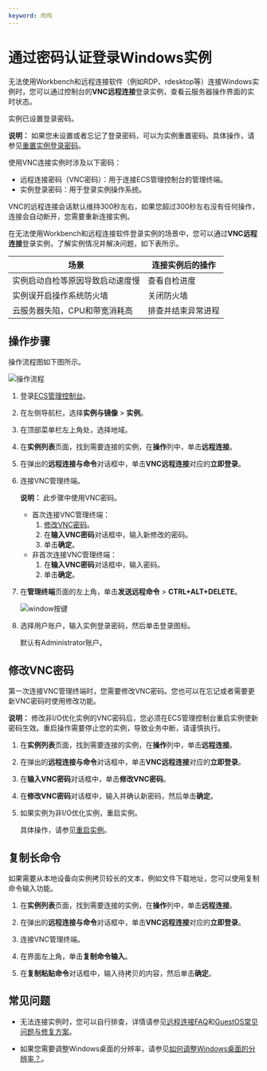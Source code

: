 ```yaml
---
keyword: 肉鸡
---
```


# 通过密码认证登录Windows实例

无法使用Workbench和远程连接软件（例如RDP、rdesktop等）连接Windows实例时，您可以通过控制台的**VNC远程连接**登录实例，查看云服务器操作界面的实时状态。

实例已设置登录密码。

**说明：** 如果您未设置或者忘记了登录密码，可以为实例重置密码。具体操作，请参见[重置实例登录密码](/cn.zh-CN/实例/管理实例/重置实例登录密码.md)。

使用VNC连接实例时涉及以下密码：

-   远程连接密码（VNC密码）：用于连接ECS管理控制台的管理终端。
-   实例登录密码：用于登录实例操作系统。

VNC的远程连接会话默认维持300秒左右，如果您超过300秒左右没有任何操作，连接会自动断开，您需要重新连接实例。

在无法使用Workbench和远程连接软件登录实例的场景中，您可以通过**VNC远程连接**登录实例，了解实例情况并解决问题，如下表所示。

|场景|连接实例后的操作|
|--|--------|
|实例启动自检等原因导致启动速度慢|查看自检进度|
|实例误开启操作系统防火墙|关闭防火墙|
|云服务器失陷，CPU和带宽消耗高|排查并结束异常进程|

## 操作步骤

操作流程图如下图所示。

![操作流程](https://static-aliyun-doc.oss-accelerate.aliyuncs.com/assets/img/zh-CN/9362622161/p5162.png)

1.  登录[ECS管理控制台](https://ecs.console.aliyun.com)。

2.  在左侧导航栏，选择**实例与镜像** \> **实例**。

3.  在顶部菜单栏左上角处，选择地域。

4.  在**实例列表**页面，找到需要连接的实例，在**操作**列中，单击**远程连接**。

5.  在弹出的**远程连接与命令**对话框中，单击**VNC远程连接**对应的**立即登录**。

6.  连接VNC管理终端。

    **说明：** 此步骤中使用VNC密码。

    -   首次连接VNC管理终端：
        1.  [修改VNC密码](/cn.zh-CN/实例/连接实例/使用VNC连接实例/通过密码认证登录Linux实例.md)。
        2.  在**输入VNC密码**对话框中，输入新修改的密码。
        3.  单击**确定**。
    -   非首次连接VNC管理终端：
        1.  在**输入VNC密码**对话框中，输入密码。
        2.  单击**确定**。
7.  在**管理终端**页面的左上角，单击**发送远程命令** \> **CTRL+ALT+DELETE**。

    ![window按键](https://static-aliyun-doc.oss-accelerate.aliyuncs.com/assets/img/zh-CN/5248132161/p171354.png)

8.  选择用户账户，输入实例登录密码，然后单击登录图标。

    默认有Administrator账户。


## 修改VNC密码

第一次连接VNC管理终端时，您需要修改VNC密码。您也可以在忘记或者需要更新VNC密码时使用修改功能。

**说明：** 修改非I/O优化实例的VNC密码后，您必须在ECS管理控制台重启实例使新密码生效。重启操作需要停止您的实例，导致业务中断，请谨慎执行。

1.  在**实例列表**页面，找到需要连接的实例，在**操作**列中，单击**远程连接**。

2.  在弹出的**远程连接与命令**对话框中，单击**VNC远程连接**对应的**立即登录**。

3.  在**输入VNC密码**对话框中，单击**修改VNC密码**。

4.  在**修改VNC密码**对话框中，输入并确认新密码，然后单击**确定**。

5.  如果实例为非I/O优化实例，重启实例。

    具体操作，请参见[重启实例](/cn.zh-CN/实例/管理实例/重启实例.md)。


## 复制长命令

如果需要从本地设备向实例拷贝较长的文本，例如文件下载地址，您可以使用复制命令输入功能。

1.  在**实例列表**页面，找到需要连接的实例，在**操作**列中，单击**远程连接**。

2.  在弹出的**远程连接与命令**对话框中，单击**VNC远程连接**对应的**立即登录**。

3.  连接VNC管理终端。

4.  在界面左上角，单击**复制命令输入**。

5.  在**复制粘贴命令**对话框中，输入待拷贝的内容，然后单击**确定**。


## 常见问题

-   无法连接实例时，您可以自行排查，详情请参见[远程连接FAQ]()和[GuestOS常见问题与修复方案](https://help.aliyun.com/document_detail/175789.html)。

-   如果您需要调整Windows桌面的分辨率，请参见[如何调整Windows桌面的分辨率？](/cn.zh-CN/实例/实例FAQ.md)。


